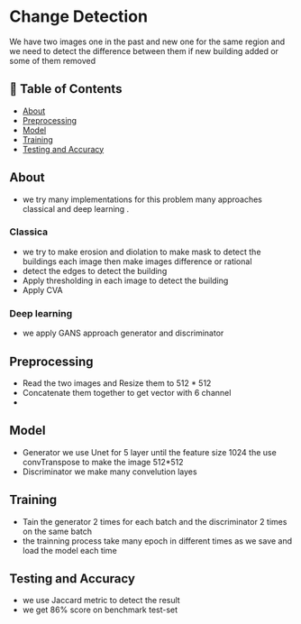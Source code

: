# Change Detection
 
<p align="left"> 
We have two images one in the past and new one for the same region and we need to detect the difference between them if new building added or some of them removed  
</p>

## 📝 Table of Contents

- [About](#about)
- [Preprocessing](#preprocessing)
- [Model](#Model)
- [Training](#training)
- [Testing and Accuracy](#testing-and-accuracy)

## About <a name = "about"></a>
 - we try many implementations for this problem many approaches classical and deep learning .
### Classica 
 - we try to make erosion and diolation to make mask to detect the buildings each image then make images difference or rational
 - detect the edges to detect the building
 - Apply thresholding in each image to detect the building
 - Apply CVA
### Deep learning
- we apply GANS approach generator and discriminator

## Preprocessing <a name = "preprocessing"></a>
  - Read the two images and Resize them to 512 * 512 
  - Concatenate them together to get vector with 6 channel
  -  
## Model <a name = "Model"></a>
  - Generator we use Unet for 5 layer until the feature size 1024 the use convTranspose to make the image 512*512
  - Discriminator we make many convelution layes 

## Training <a name = "training"></a>
  - Tain the generator 2 times for each batch and the discriminator 2 times on the same batch
  - the trainning process take many epoch in different times as we save and load the model each time

## Testing and Accuracy <a name = "testing-and-accuracy"></a>
  - we use Jaccard metric to detect the result
  - we get 86% score on benchmark test-set
  
